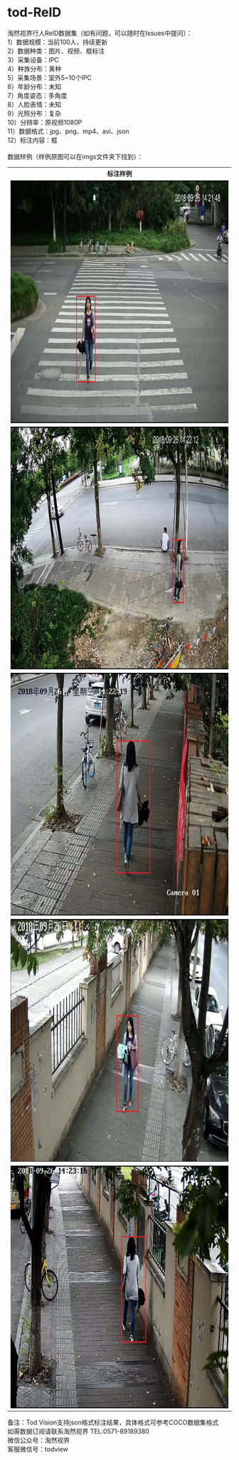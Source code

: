 # tod-ReID
淘然视界行人ReID数据集（如有问题，可以随时在Issues中提问）：<br>
1）数据规模：当前100人，持续更新<br>
2）数据种类：图片、视频、框标注<br>
3）采集设备：IPC<br>
4）种族分布：黄种<br>
5）采集场景：室外5~10个IPC<br>
6）年龄分布：未知<br>
7）角度姿态：多角度<br>
8）人脸表情：未知<br>
9）光照分布：复杂<br>
10）分辨率：原视频1080P<br>
11）数据格式：jpg、png、mp4、avi、json<br>
12）标注内容：框<br>
<br>数据样例（样例原图可以在imgs文件夹下找到）：<br>
<table>
  <tr>
    <th>标注样例</th>
  </tr>
  <tr>
    <td> <img src="https://github.com/tubceanhlj/tod-ReID/blob/master/imgs/1.jpg" width="960" height="544" /> </td>
  </tr>
  <tr>
    <td> <img src="https://github.com/tubceanhlj/tod-ReID/blob/master/imgs/2.jpg" width="960" height="544" /> </td>
  </tr>
  <tr>
    <td> <img src="https://github.com/tubceanhlj/tod-ReID/blob/master/imgs/3.jpg" width="960" height="544" /> </td>
  </tr> 
  <tr>
    <td> <img src="https://github.com/tubceanhlj/tod-ReID/blob/master/imgs/4.jpg" width="960" height="544" /> </td>
  </tr>
   <tr>
    <td> <img src="https://github.com/tubceanhlj/tod-ReID/blob/master/imgs/5.jpg" width="960" height="544" /> </td>
  </tr>
</table>


备注：Tod Vision支持json格式标注结果，具体格式可参考COCO数据集格式<br> 
如需数据订阅请联系淘然视界 TEL:0571-89189380<br> 
微信公众号：淘然视界<br> 
客服微信号：todview<br> 
      
